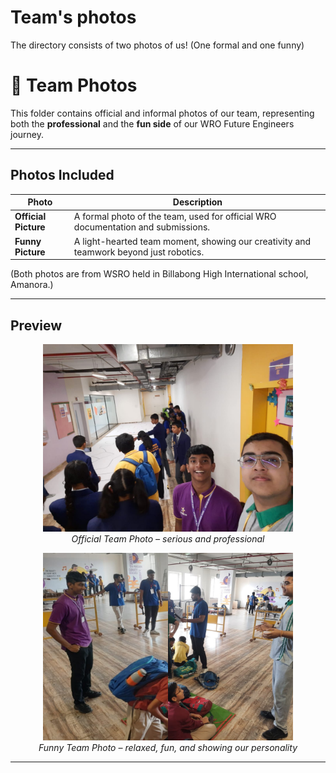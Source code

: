 Team's photos
====

The directory consists of two photos of us! (One formal and one funny)

# 👥 Team Photos

This folder contains official and informal photos of our team, representing both the **professional** and the **fun side** of our WRO Future Engineers journey.

---

## Photos Included

| Photo | Description |
|-------|-------------|
| **Official Picture** | A formal photo of the team, used for official WRO documentation and submissions. |
| **Funny Picture** | A light-hearted team moment, showing our creativity and teamwork beyond just robotics. |

(Both photos are from WSRO held in Billabong High International school, Amanora.)

---

## Preview

<p align="center">
  <img src="Official%20Picture.jpeg" alt="Official Team Photo" width="400"/>  
  <br>
  <em>Official Team Photo – serious and professional</em>
</p>

<p align="center">
  <img src="Funny%20Picture.png" alt="Funny Team Photo" width="400"/>  
  <br>
  <em>Funny Team Photo – relaxed, fun, and showing our personality</em>
</p>

---
